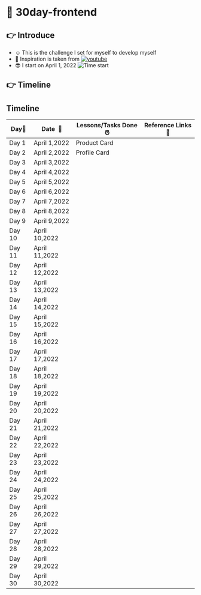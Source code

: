 # 📓 30day-frontend
## 👉 Introduce
- ☺️ This is the challenge I set for myself to develop myself
- 😤 Inspiration is taken from [![youtube](https://img.shields.io/badge/-Youtube-red?style=flat-square&logo=Youtube)](https://youtube.com/playlist?list=PLodO7Gi1F7R0zA8RkRHcDgnPduNBmjkb5)
- 😎 I start on April 1, 2022 ![Time start](https://img.shields.io/date/1648774800?color=bbed3e&label=%E2%8F%B1&style=flat-square)
## 👉 Timeline

## Timeline

|**Day:pushpin:**|**Date &nbsp;:calendar:**|**Lessons/Tasks Done :alarm_clock:**| **Reference Links :link:**|
|------|-----------------|--------------------|---------------------|
|Day 1|April 1,2022|Product Card|      |
|Day 2|April 2,2022|Profile Card|      |
|Day 3|April 3,2022|      |      |
|Day 4|April 4,2022|      |      |
|Day 5|April 5,2022|      |      |
|Day 6|April 6,2022|      |      |
|Day 7|April 7,2022|      |      |
|Day 8|April 8,2022|      |      |
|Day 9|April 9,2022|      |      |
|Day 10|April 10,2022|      |      |
|Day 11|April 11,2022|      |      |
|Day 12|April 12,2022|      |      |
|Day 13|April 13,2022|      |      |
|Day 14|April 14,2022|      |      |
|Day 15|April 15,2022|      |      |
|Day 16|April 16,2022|      |      |
|Day 17|April 17,2022|      |      |
|Day 18|April 18,2022|      |      |
|Day 19|April 19,2022|      |      |
|Day 20|April 20,2022|      |      |
|Day 21|April 21,2022|      |      |
|Day 22|April 22,2022|      |      |
|Day 23|April 23,2022|      |      |
|Day 24|April 24,2022|      |      |
|Day 25|April 25,2022|      |      |
|Day 26|April 26,2022|      |      |
|Day 27|April 27,2022|      |      |
|Day 28|April 28,2022|      |      |
|Day 29|April 29,2022|      |      |
|Day 30|April 30,2022|      |      |
